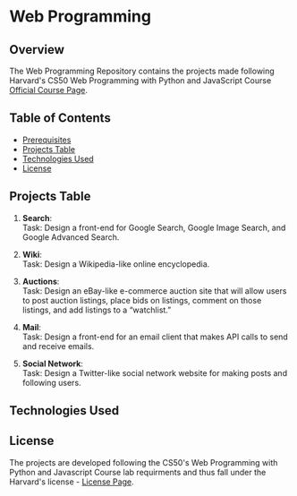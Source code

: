 # Web Programming
## Overview
The Web Programming Repository contains the projects made following Harvard's CS50 Web Programming with Python and JavaScript Course [Official Course Page](https://cs50.harvard.edu/web/2020/).

## Table of Contents
- [Prerequisites](#prerequisites)
- [Projects Table](#project-table)
- [Technologies Used](#technologies-used)
- [License](#license)

## Projects Table
1. **Search**:  
Task: Design a front-end for Google Search, Google Image Search, and Google Advanced Search.

2. **Wiki**:  
Task: Design a Wikipedia-like online encyclopedia.

3. **Auctions**:  
Task: Design an eBay-like e-commerce auction site that will allow users to post auction listings, place bids on listings, comment on those listings, and add listings to a “watchlist.”
   
4. **Mail**:  
Task: Design a front-end for an email client that makes API calls to send and receive emails.

5. **Social Network**:  
Task: Design a Twitter-like social network website for making posts and following users.

## Technologies Used

## License
The projects are developed following the CS50's Web Programming with Python and Javascript Course lab requirments and thus fall under the Harvard's license - [License Page](https://cs50.harvard.edu/web/2020/license/).  

